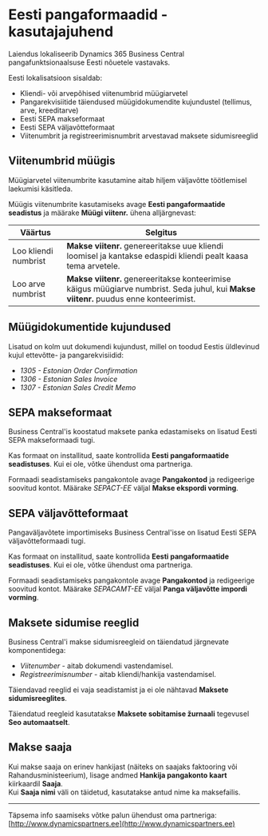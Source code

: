 ---
---
# Eesti pangaformaadid - kasutajajuhend
Laiendus lokaliseerib Dynamics 365 Business Central pangafunktsionaalsuse Eesti nõuetele vastavaks.

Eesti lokalisatsioon sisaldab:
- Kliendi- või arvepõhised viitenumbrid müügiarvetel
- Pangarekvisiitide täiendused müügidokumendite kujundustel (tellimus, arve, kreeditarve)
- Eesti SEPA makseformaat
- Eesti SEPA väljavõtteformaat
- Viitenumbrit ja registreerimisnumbrit arvestavad maksete sidumisreeglid

## Viitenumbrid müügis
Müügiarvetel viitenumbrite kasutamine aitab hiljem väljavõtte töötlemisel laekumisi käsitleda.

Müügis viitenumbrite kasutamiseks avage **Eesti pangaformaatide seadistus** ja määrake **Müügi viitenr.** ühena alljärgnevast:

Väärtus | Selgitus
-- | --
Loo kliendi numbrist | **Makse viitenr.** genereeritakse uue kliendi loomisel ja kantakse edaspidi kliendi pealt kaasa tema arvetele.
Loo arve numbrist | **Makse viitenr.** genereeritakse konteerimise käigus müügiarve numbrist. Seda juhul, kui **Makse viitenr.** puudus enne konteerimist.

## Müügidokumentide kujundused
Lisatud on kolm uut dokumendi kujundust, millel on toodud Eestis üldlevinud kujul ettevõtte- ja pangarekvisiidid:
-  *1305 - Estonian Order Confirmation*
-  *1306 - Estonian Sales Invoice*
-  *1307 - Estonian Sales Credit Memo*

## SEPA makseformaat
Business Central'is koostatud maksete panka edastamiseks on lisatud Eesti SEPA makseformaadi tugi.

Kas formaat on installitud, saate kontrollida **Eesti pangaformaatide seadistuses**. Kui ei ole, võtke ühendust oma partneriga.

Formaadi seadistamiseks pangakontole avage **Pangakontod** ja redigeerige soovitud kontot. Määrake *SEPACT-EE* väljal **Makse ekspordi vorming**.

## SEPA väljavõtteformaat
Pangaväljavõtete importimiseks Business Central'isse on lisatud Eesti SEPA väljavõtteformaadi tugi.

Kas formaat on installitud, saate kontrollida **Eesti pangaformaatide seadistuses**. Kui ei ole, võtke ühendust oma partneriga.

Formaadi seadistamiseks pangakontole avage **Pangakontod** ja redigeerige soovitud kontot. Määrake *SEPACAMT-EE* väljal **Panga väljavõtte impordi vorming**.

## Maksete sidumise reeglid
Business Central'i makse sidumisreegleid on täiendatud järgnevate komponentidega: 
-  *Viitenumber* - aitab dokumendi vastendamisel.
-  *Registreerimisnumber* - aitab kliendi/hankija vastendamisel.

Täiendavad reeglid ei vaja seadistamist ja ei ole nähtavad **Maksete sidumisreeglites**.

Täiendatud reegleid kasutatakse **Maksete sobitamise žurnaali** tegevusel  **Seo automaatselt**.

## Makse saaja
Kui makse saaja on erinev hankijast (näiteks on saajaks faktooring või Rahandusministeerium), lisage andmed **Hankija pangakonto kaart** kiirkaardil **Saaja**.  
Kui **Saaja nimi** väli on täidetud, kasutatakse antud nime ka maksefailis. 

***

Täpsema info saamiseks võtke palun ühendust oma partneriga:  
[http://www.dynamicspartners.ee](http://www.dynamicspartners.ee)
